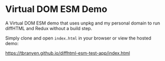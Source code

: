 # Virtual DOM ESM Demo

A Virtual DOM ESM demo that uses unpkg and my personal domain to run
diffHTML and Redux without a build step.

Simply clone and open `index.html` in your browser or view the hosted demo:

https://tbranyen.github.io/diffhtml-esm-test-app/index.html
